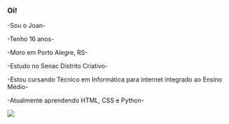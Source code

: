 ### Oi!

-Sou o Joan- 

-Tenho 16 anos- 

-Moro em Porto Alegre, RS- 

-Estudo no Senac Distrito Criativo- 

-Estou cursando Técnico em Informática para internet integrado ao Ensino Médio- 

-Atualmente aprendendo HTML, CSS e Python-

<img src="https://media.giphy.com/media/1eEH7dQ2xwN95RwGQf/giphy.gif">













